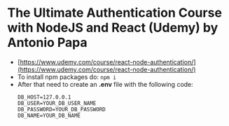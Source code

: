 # The Ultimate Authentication Course with NodeJS and React (Udemy) by Antonio Papa
- [https://www.udemy.com/course/react-node-authentication/](https://www.udemy.com/course/react-node-authentication/)
- To install npm packages do:
  `npm i`
- After that need to create an __.env__ file with the following code:
   ```
   DB_HOST=127.0.0.1
   DB_USER=YOUR_DB_USER_NAME
   DB_PASSWORD=YOUR_DB_PASSWORD
   DB_NAME=YOUR_DB_NAME
   ```